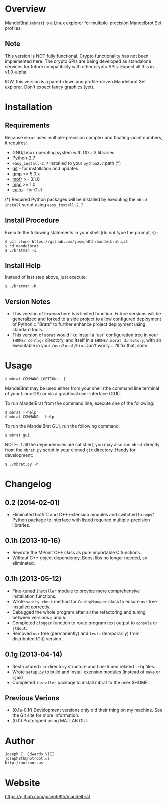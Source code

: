 Overview
========

MandelBrat (`mbrat`) is a Linux explorer for multiple-precision Mandelbrot Set profiles.

Note
----

This version is NOT fully functional. Crypto functionality has not been implemented here. The crypto SPIs are being developed as standalone services for future compatibility with other crypto APIs. Expect all this in v1.0-alpha.

IOW, this version is a pared-down and profile-driven Mandelbrot Set explorer. Don't expect fancy graphics (yet).


Installation
============

Requirements
------------

Because `mbrat` uses multiple-precision complex and floating-point numbers, it requires:

- GNU/Linux operating system with Gtk+ 3 libraries
- Python-2.7
- `easy_install-2.7` installed to your `python2.7` path (*)
- [git](http://git-scm.com/download/linux) - for installation and updates
- [gmp](http://gmplib.org/) >= 5.0.x
- [mpfr](http://www.mpfr.org/mpfr-current/#download) >= 3.1.0
- [mpc](http://www.multiprecision.org/index.php?prog=mpc&page=download) >= 1.0
- [cairo](http://cairographics.org/download/) - for GUI

(*) Required Python packages will be installed by executing the `mbrat-install` script using `easy_install-2.7`.

Install Procedure
-----------------

Execute the following statements in your shell (do _not_ type the prompt, `$`) :

    $ git clone https://github.com/joseph8th/mandelbrat.git
    $ cd mandelbrat
    $ ./bratman -i

Install Help
------------

Instead of last step above, just execute:

    $ ./bratman -h

Version Notes
-------------

- This version of `bratman` here has limited function. Future versions will be generalized and forked to a side project to allow configured deployment of Pythonic "Brats" to further enhance project deployment using standard tools.
- This version of `mbrat` would like install a 'usr' configuration tree in your `$HOME/.config/` directory, and itself in a `$HOME/.mbrat directory`, with an executable in your `/usr/local/bin`. Don't worry... I'll fix that, soon.


Usage
=====

    $ mbrat COMMAND [OPTION...]

MandelBrat may be used either from your shell (the command line terminal of your Linux OS) or via a graphical user interface (GUI).

To run MandelBrat from the command line, execute one of the following:

    $ mbrat --help
    $ mbrat COMMAND --help

To run the MandelBrat GUI, run the following command:

    $ mbrat gui 

NOTE: if all the dependencies are satisfied, you may also run `mbrat` directly from the `mbrat.py` script in your cloned `git` directory. Handy for development:

    $ ./mbrat.py -h


Changelog
=========

0.2 (2014-02-01)
-----------------

- Eliminated both C and C++ extension modules and switched to `gmpy2` Python package to interface with listed
  required multiple-precision libraries.

0.1h (2013-10-16)
-----------------

- Rewrote the MPoint C++ class as pure importable C functions.
- Without C++ object dependency, Boost libs no longer needed, so eliminated.

0.1h (2013-05-12)
-----------------

- Fine-tuned `installer` module to provide more comprehensive installation functions.
- Wrote `sanity_check` method for `ConfigManager` class to ensure `usr` tree installed correctly.
- Debugged the whole program after all the refactoring and tuning between versions `g` and `h`.
- Completed `clogger` function to route program text output to `console` or `stdout`.
- Removed `usr` tree (permanently) and `tests` (temporarily) from distributed (Git) version.

0.1g (2013-04-14)
-----------------

- Restructured `usr` directory structure and fine-tuned related `.cfg` files.
- Wrote `setup.py` to build and install exension modules (instead of `make` or `bjam`)
- Completed `installer` package to install mbrat to the user $HOME.

Previous Verions
----------------

- (0.1a-0.1f) Development versions only did their thing on my machine. See the Git site for more information.
- (0.0) Prototyped using MATLAB GUI.


Author
======

    Joseph E. Edwards VIII
    joseph8th@notroot.us
    http://notroot.us


Website
=======

https://github.com/joseph8th/mandelbrat